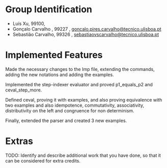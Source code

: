 # Group Identification

 - Luís Xu, 99100, 
 - Gonçalo Carvalho , 99227 , goncalo.pires.carvalho@tecnico.ulisboa.pt
 - Sebastião Carvalho, 99326 , sebastiaovscarvalho@tecnico.ulisboa.pt

# Implemented Features
Made the necessary changes to the Imp file, extending the commands, adding the new notations and adding the examples.

Implemented the step-indexer evaluator and proved p1_equals_p2 and ceval_step_more.

Defined ceval, proving it with examples, and also proving equivalence with two examples and also idempotence,
commutativity, associativity, distributivity on the left and congruence for non determinism.

Finally, extended the parser and created 3 new examples.

# Extras
TODO: Identify and describe additional work that you have done,
      so that it can be considered for extra credits.
